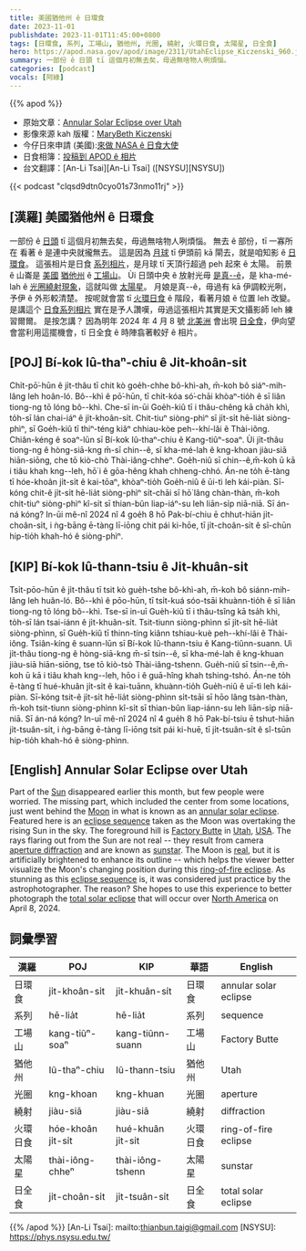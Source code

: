 ```yaml
---
title: 美國猶他州 ê 日環食
date: 2023-11-01
publishdate: 2023-11-01T11:45:00+0800
tags: [日環食, 系列, 工場山, 猶他州, 光圈, 繞射, 火環日食, 太陽星, 日全食]
hero: https://apod.nasa.gov/apod/image/2311/UtahEclipse_Kiczenski_960.jpg
summary: 一部份 ê 日頭 tī 這個月初無去矣，毋過無啥物人咧煩惱。
categories: [podcast]
vocals: [阿綠]
---
```


{{% apod %}}

- 原始文章：[Annular Solar Eclipse over Utah](https://apod.nasa.gov/apod/ap231101.html)
- 影像來源 kah 版權：[MaryBeth Kiczenski](https://www.shelbydiamondstar.com/emotional)
- 今仔日來申請 (美國):[來做 NASA ê 日食大使](https://astrosociety.org/education-outreach/amateur-astronomers/eclipse-ambassadors/program.html)
- 日食相簿：[投稿到 APOD ê 相片](https://www.facebook.com/media/set/?set=a.312184138176837&type=3)
- 台文翻譯：[An-Li Tsai][An-Li Tsai] ([NSYSU][NSYSU])

{{< podcast "clqsd9dtn0cyo01s73nmo11rj" >}}

## [漢羅] 美國猶他州 ê 日環食
一部份 ê [日頭][Sun] tī 這個月初無去矣，毋過無啥物人咧煩惱。
無去 ê 部份，tī 一寡所在 看著 ê 是連中央就攏無去。
這是因為 [月球][Moon] tī 伊頭前 kā 閘去，就是咱知影 ê [日環食][annular solar eclipse]。
這張相片是日食 [系列相片][eclipse sequence]，是月球 tī 天頂行超過 peh 起來 ê 太陽。
前景 ê 山崙是 [美國][USA] [猶他州][Utah] ê [工場山][Factory Butte]。
Ùi 日頭中央 ê 放射光毋 [是真--ê][real]，是 kha-mé-lah ê [光圈繞射現象][aperture diffraction]，這就叫做 [太陽星][sunstar]。
月娘是真--ê，毋過有 kā 伊調較光咧，予伊 ê 外形較清楚。
按呢就會當 tī [火環日食][ring-of-fire eclipse] ê 階段，看著月娘 ê 位置 leh 改變。
是講這个 [日食系列相片][eclipse sequence] 實在是予人讚嘆，毋過這張相片其實是天文攝影師 leh 練習爾爾。
是按怎講？
因為明年 2024 年 4 月 8 號 [北美洲][North America] 會出現 [日全食][total solar eclipse]，伊向望會當利用這擺機會，tī 日全食 ê 時陣翕著較好 ê 相片。

## [POJ] Bí-kok Iû-thaⁿ-chiu ê Ji̍t-khoân-si̍t
Chi̍t-pō͘-hūn ê ji̍t-thâu tī chit kò goe̍h-chhe bô-khì-ah, m̄-koh bô siáⁿ-mih-lâng leh hoân-ló.
Bô--khì ê pō͘-hūn, tī chi̍t-kóa só͘-chāi khòaⁿ-tio̍h ê sī liân tiong-ng tō lóng bô--khì.
Che-sī in-ūi Goe̍h-kiû tī i thâu-chêng kā cha̍h khì, to̍h-sī lán chai-iáⁿ ê ji̍t-khoân-si̍t.
Chit-tiuⁿ siòng-phìⁿ sī ji̍t-si̍t hē-lia̍t siòng-phìⁿ, sī Goe̍h-kiû tī thiⁿ-téng kiâⁿ chhiau-kòe peh--khí-lâi ê Thài-iông.
Chiân-kéng ê soaⁿ-lūn sī Bí-kok Iû-thaⁿ-chiu ê Kang-tiûⁿ-soaⁿ.
Ùi ji̍t-thâu tiong-ng ê hòng-siā-kng m̄-sī chin--ê, sī kha-mé-lah ê kng-khoan jiàu-siā hiān-siōng, che tō kiò-chò Thài-iâng-chheⁿ.
Goe̍h-niû sī chin--ê,m̄-koh ū kā i tiâu khah kng--leh, hō͘ i ê gōa-hêng khah chheng-chhó.
Án-ne to̍h ē-tàng tī hóe-khoân ji̍t-si̍t ê kai-tōaⁿ, khòaⁿ-tio̍h Goe̍h-niû ê ūi-tì leh kái-piàn.
Sī-kóng chit-ê ji̍t-si̍t hē-lia̍t siòng-phìⁿ si̍t-chāi sī hō͘ lâng chàn-thàn, m̄-koh chit-tiuⁿ siòng-phìⁿ kî-si̍t sī thian-bûn liap-iáⁿ-su leh liān-si̍p niā-niā.
Sī án-ná kóng?
In-ūi mê-nî 2024 nî 4 goe̍h 8 hō Pak-bí-chiu ē chhut-hiān ji̍t-choân-si̍t, i ǹg-bāng ē-tàng lī-iōng chit pái ki-hōe, tī ji̍t-choân-si̍t ê sî-chūn hip-tio̍h khah-hó ê siòng-phìⁿ.

## [KIP] Bí-kok Iû-thann-tsiu ê Ji̍t-khuân-si̍t
Tsi̍t-pōo-hūn ê ji̍t-thâu tī tsit kò gue̍h-tshe bô-khì-ah, m̄-koh bô siánn-mih-lâng leh huân-ló.
Bô--khì ê pōo-hūn, tī tsi̍t-kuá sóo-tsāi khuànn-tio̍h ê sī liân tiong-ng tō lóng bô--khì.
Tse-sī in-uī Gue̍h-kiû tī i thâu-tsîng kā tsa̍h khì, to̍h-sī lán tsai-iánn ê ji̍t-khuân-si̍t.
Tsit-tiunn siòng-phìnn sī ji̍t-si̍t hē-lia̍t siòng-phìnn, sī Gue̍h-kiû tī thinn-tíng kiânn tshiau-kuè peh--khí-lâi ê Thài-iông.
Tsiân-kíng ê suann-lūn sī Bí-kok Iû-thann-tsiu ê Kang-tiûnn-suann.
Uì ji̍t-thâu tiong-ng ê hòng-siā-kng m̄-sī tsin--ê, sī kha-mé-lah ê kng-khuan jiàu-siā hiān-siōng, tse tō kiò-tsò Thài-iâng-tshenn.
Gue̍h-niû sī tsin--ê,m̄-koh ū kā i tiâu khah kng--leh, hōo i ê guā-hîng khah tshing-tshó.
Án-ne to̍h ē-tàng tī hué-khuân ji̍t-si̍t ê kai-tuānn, khuànn-tio̍h Gue̍h-niû ê uī-tì leh kái-piàn.
Sī-kóng tsit-ê ji̍t-si̍t hē-lia̍t siòng-phìnn si̍t-tsāi sī hōo lâng tsàn-thàn, m̄-koh tsit-tiunn siòng-phìnn kî-si̍t sī thian-bûn liap-iánn-su leh liān-si̍p niā-niā.
Sī án-ná kóng?
In-uī mê-nî 2024 nî 4 gue̍h 8 hō Pak-bí-tsiu ē tshut-hiān ji̍t-tsuân-si̍t, i ǹg-bāng ē-tàng lī-iōng tsit pái ki-huē, tī ji̍t-tsuân-si̍t ê sî-tsūn hip-tio̍h khah-hó ê siòng-phìnn.

## [English] Annular Solar Eclipse over Utah

Part of the [Sun][Sun] disappeared earlier this month, but few people were worried.
The missing part, which included the center from some locations, just went behind the [Moon][Moon] in what is known as an [annular solar eclipse][annular solar eclipse].
Featured here is an [eclipse sequence][eclipse sequence] taken as the Moon was overtaking the rising Sun in the sky.
The foreground hill is [Factory Butte][Factory Butte] in [Utah][Utah], [USA][USA].
The rays flaring out from the Sun are not real -- they result from camera [aperture diffraction][aperture diffraction] and are known as [sunstar][sunstar].
The Moon is [real][real], but it is artificially brightened to enhance its outline -- which helps the viewer better visualize the Moon's changing position during this [ring-of-fire eclipse][ring-of-fire eclipse].
As stunning as this [eclipse sequence][eclipse sequence] is, it was considered just practice by the astrophotographer.
The reason?
She hopes to use this experience to better photograph the [total solar eclipse][total solar eclipse] that will occur over [North America][North America] on April 8, 2024.

## 詞彙學習

|漢羅|POJ|KIP|華語|English|
|-|-|-|-|-|
|日環食|ji̍t-khoân-si̍t|ji̍t-khuân-si̍t|日環食|annular solar eclipse|
|系列|hē-lia̍t|hē-lia̍t|系列|sequence|
|工場山|kang-tiûⁿ-soaⁿ|kang-tiûnn-suann|工場山|Factory Butte|
|猶他州|Iû-thaⁿ-chiu|Iû-thann-tsiu|猶他州|Utah|
|光圈|kng-khoan|kng-khuan|光圈|aperture|
|繞射|jiàu-siā|jiàu-siā|繞射|diffraction|
|火環日食|hóe-khoân ji̍t-si̍t|hué-khuân ji̍t-si̍t|火環日食|ring-of-fire eclipse|
|太陽星|thài-iông-chheⁿ|thài-iông-tshenn|太陽星|sunstar|
|日全食|ji̍t-choân-si̍t|ji̍t-tsuân-si̍t|日全食|total solar eclipse|

{{% /apod %}}
[An-Li Tsai]: mailto:thianbun.taigi@gmail.com
[NSYSU]: https://phys.nsysu.edu.tw/

[copyright]: https://apod.nasa.gov/apod/fap/lib/about_apod.html#srapply
[License]: https://creativecommons.org/licenses/by/2.0/

[Sun]:https://science.nasa.gov/sun/
[Moon]:https://science.nasa.gov/moon/
[annular solar eclipse]:https://science.nasa.gov/eclipses/future-eclipses/eclipse-2023/where-when
[eclipse sequence]:https://apod.nasa.gov/apod/ap190122.html
[Factory Butte]:https://youtu.be/D0GxV5zpagQ
[Utah]:https://en.wikipedia.org/wiki/Utah
[USA]:https://en.wikipedia.org/wiki/United_States
[aperture diffraction]:https://apod.nasa.gov/apod/ap010415.html
[sunstar]:https://www.blueskytraveler.com/how-to-create-sunstars-in-your-photos/
[real]:https://i.pinimg.com/originals/3d/3d/bc/3d3dbcf8a4f9dbee8fc608c8d62dbb8c.jpg
[ring-of-fire eclipse]:https://apod.nasa.gov/apod/ap230924.html
[eclipse sequence]:https://apod.nasa.gov/apod/ap231005.html
[total solar eclipse]:https://science.nasa.gov/eclipses/future-eclipses/eclipse-2024/where-when/
[North America]:https://en.wikipedia.org/wiki/North_America
